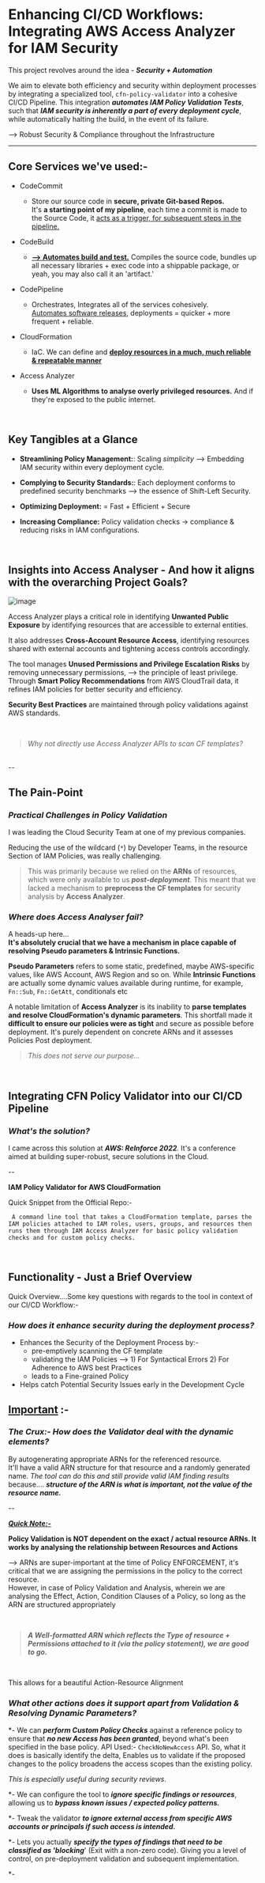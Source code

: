 # Enhancing CI/CD Workflows: Integrating AWS Access Analyzer for IAM Security

This project revolves around the idea - **_Security + Automation_**  

We aim to elevate both efficiency and security within deployment processes by integrating a specialized tool, `cfn-policy-validator`  into a cohesive CI/CD Pipeline. This integration _**automates IAM Policy Validation Tests**_, such that **_IAM security is inherently a part of every deployment cycle_**, while automatically halting the build, in the event of its failure.  

--> Robust Security & Compliance throughout the Infrastructure

----

## Core Services we've used:-

- CodeCommit </br>
  - Store our source code in **secure, private Git-based Repos.** </br> It's **a starting point of my pipeline**, each time a commit is made to the Source Code, it <ins>acts as a trigger, for subsequent steps in the pipeline.</ins>
  
- CodeBuild </br>
  - **<ins>--> Automates build and test.</ins>** Compiles the source code, bundles up all necessary libraries + exec code into a shippable package</ins>, or yeah, you may also call it an 'artifact.'

- CodePipeline  </br>
  - Orchestrates, Integrates all of the services cohesively. </br>
   <ins>Automates software releases</ins>, deployments = quicker + more frequent + reliable.

- CloudFormation </br>
  - IaC. We can define and <ins>**deploy resources in a much, much reliable & repeatable manner**</ins> 

- Access Analyzer  </br>
  - **Uses ML Algorithms to analyse overly privileged resources.** And if they're exposed to the public internet.

</br>

## Key Tangibles at a Glance

- **Streamlining Policy Management:**: Scaling _simplicity_ --> Embedding IAM security within every deployment cycle.

- **Complying to Security Standards:**: Each deployment conforms to predefined security benchmarks --> the essence of Shift-Left Security.

- **Optimizing Deployment:** = Fast + Efficient + Secure

- **Increasing Compliance:** Policy validation checks -> compliance & reducing risks in IAM configurations.

</br>

## Insights into Access Analyser - And how it aligns with the overarching Project Goals?

![image](https://github.com/TanishkaMarrott/Integrating-AWS-IAM-Access-Analyzer-in-a-CI-CD-Pipeline/assets/78227704/13167157-1519-4296-a575-4dbbae7e1368)


Access Analyzer plays a critical role in identifying **Unwanted Public Exposure** by identifying resources that are accessible to external entities. 

It also addresses **Cross-Account Resource Access**, identifying resources shared with external accounts and tightening access controls accordingly.

The tool  manages **Unused Permissions and Privilege Escalation Risks** by removing unnecessary permissions, --> the principle of least privilege. Through **Smart Policy Recommendations** from AWS CloudTrail data, it refines IAM policies for better security and efficiency.

**Security Best Practices** are maintained through policy validations against AWS standards. 


</br>

>  _Why not directly use Access Analyzer APIs to scan CF templates?_
</br>
--

## The Pain-Point

### _Practical Challenges in Policy Validation_
I was leading the Cloud Security Team at one of my previous companies.    
  
Reducing the use of the wildcard (`*`) by Developer Teams, in the resource Section of IAM Policies, was really challenging.   

> This was primarily because we relied on the **ARNs** of resources, which were only available to us _**post-deployment**_. This meant that we lacked a mechanism to **preprocess the CF templates** for security analysis by **Access Analyzer**.

### _Where does Access Analyser fail?_

A heads-up here...    
**It's absolutely crucial that we have a mechanism in place capable of resolving Pseudo parameters & Intrinsic Functions.**

**Pseudo Parameters** refers to some static, predefined, maybe AWS-specific values, like AWS Account, AWS Region and so on.
While **Intrinsic Functions** are actually some dynamic values available during runtime, for example, `Fn::Sub`, `Fn::GetAtt`, conditionals etc

A notable limitation of **Access Analyzer** is its inability to **parse templates and resolve CloudFormation's dynamic parameters**. This shortfall made it **difficult to ensure our policies were as tight** and secure as possible before deployment. It's purely dependent on concrete ARNs and it assesses Policies Post deployment.

> _This does not serve our purpose..._

</br>

## Integrating CFN Policy Validator into our CI/CD Pipeline 

### _What's the solution?_

I came across this solution at _**AWS: ReInforce 2022**._ It's a conference aimed at building super-robust, secure solutions in the Cloud.

--

**IAM Policy Validator for AWS CloudFormation**

Quick Snippet from the Official Repo:-

``` A command line tool that takes a CloudFormation template, parses the IAM policies attached to IAM roles, users, groups, and resources then runs them through IAM Access Analyzer for basic policy validation checks and for custom policy checks.```

</br>

## Functionality - Just a Brief Overview

 Quick Overview....Some key questions with regards to the tool in context of our CI/CD Workflow:-

### **_How does it enhance security during the deployment process?_**

- Enhances the Security of the Deployment Process by:-
   - pre-emptively scanning the CF template
   - validating the IAM Policies --> 1) For Syntactical Errors 2) For Adherence to AWS best Practices
   - leads to a Fine-grained Policy
- Helps catch Potential Security Issues early in the Development Cycle

## <ins>Important</ins> :-

### _The Crux:- How does the Validator deal with the dynamic elements?_

By autogenerating appropriate ARNs for the referenced resource.        
It'll have a valid ARN structure for that resource and a randomly generated name. _The tool can do this and still provide valid IAM finding results_ because....  **_structure of the ARN is what is important, not the value of the resource name._**

--

<ins>**_Quick Note:-_**</ins>

**Policy Validation is NOT dependent on the exact / actual resource ARNs. It works by analysing the relationship between Resources and Actions**

--> ARNs are super-important at the time of Policy ENFORCEMENT, it's critical that we are assigning the permissions in the policy to the correct resource.     
However, in case of Policy Validation and Analysis, wherein we are analysing the Effect, Action, Condition Clauses of a Policy, so long as the ARN are structured appropriately 

</br>

> _**A Well-formatted ARN which reflects the Type of resource + Permissions attached to it (via the policy statement), we are good to go.**_

</br>

This allows for a beautiful Action-Resource Alignment

### **_What other actions does it support apart from Validation & Resolving Dynamic Parameters?_**

*- We can **_perform Custom Policy Checks_** against a reference policy to ensure that **_no new Access has been granted_**, beyond what's been specified in the base policy.
  API Used:- `CheckNoNewAccess` API. So, what it does is basically identify the delta, Enables us to validate if the proposed changes to the policy broadens the access scopes than the existing policy.

 _This is especially useful during security reviews_.

*- We can configure the tool to **_ignore specific findings or resources_**, allowing us to **_bypass known issues / expected policy patterns._**

*- Tweak the validator **_to ignore external access from specific AWS accounts or principals if such access is intended._**

*- Lets you actually **_specify the types of findings that need to be classified as 'blocking_**' (Exit with a non-zero code). Giving you a level of control, on pre-deployment validation and subsequent implementation.

*- 
  

  


















